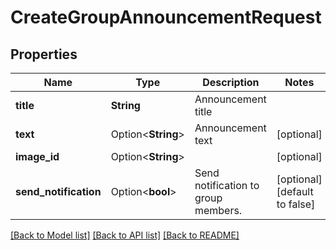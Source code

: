 # CreateGroupAnnouncementRequest

## Properties

Name | Type | Description | Notes
------------ | ------------- | ------------- | -------------
**title** | **String** | Announcement title | 
**text** | Option<**String**> | Announcement text | [optional]
**image_id** | Option<**String**> |  | [optional]
**send_notification** | Option<**bool**> | Send notification to group members. | [optional][default to false]

[[Back to Model list]](../README.md#documentation-for-models) [[Back to API list]](../README.md#documentation-for-api-endpoints) [[Back to README]](../README.md)


